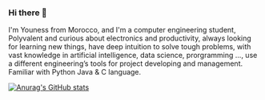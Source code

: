### Hi there 👋

I'm Youness from Morocco, and I'm a computer engineering student, Polyvalent and curious about electronics and productivity, always looking for learning new things, have deep intuition to solve tough problems, with vast knowledge in artificial intelligence, data science, prorgramming ...,  use a different engineering’s tools for project
developing and management. Familiar with Python Java & C language.

[![Anurag's GitHub stats](https://github-readme-stats.vercel.app/api?username=younessbakache)](https://github.com/anuraghazra/github-readme-stats)
<!--
**younessbakache/younessbakache** is a ✨ _special_ ✨ repository because its `README.md` (this file) appears on your GitHub profile.

Here are some ideas to get you started:

- 🔭 I’m currently working on ...
- 🌱 I’m currently learning ...
- 👯 I’m looking to collaborate on ...
- 🤔 I’m looking for help with ...
- 💬 Ask me about ...
- 📫 How to reach me: ...
- 😄 Pronouns: ...
- ⚡ Fun fact: ...
-->

